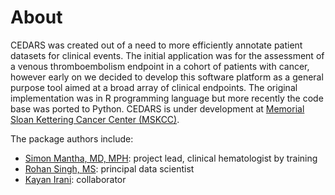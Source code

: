 # About

CEDARS was created out of a need to more efficiently annotate patient datasets for clinical events. The initial application was for the assessment of a venous thromboembolism endpoint in a cohort of patients with cancer, however early on we decided to develop this software platform as a general purpose tool aimed at a broad array of clinical endpoints. The original implementation was in R programming language but more recently the code base was ported to Python. CEDARS is under development at [Memorial Sloan Kettering Cancer Center \(MSKCC\)](https://www.mskcc.org).

The package authors include:

- [Simon Mantha, MD, MPH](https://www.mskcc.org/cancer-care/doctors/simon-mantha): project lead, clinical hematologist by training
- [Rohan Singh, MS](https://www.linkedin.com/in/singhrhn): principal data scientist
- [Kayan Irani](https://www.linkedin.com/in/kayan-irani-762938218): collaborator


